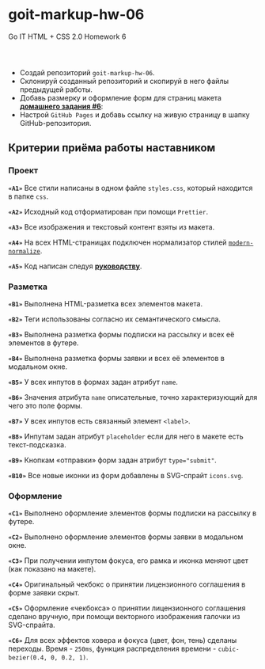 # goit-markup-hw-06
Go IT HTML + CSS 2.0 Homework 6

<div class="theme-doc-markdown markdown"><header><h1></h1></header><ul><li>Создай репозиторий <code>goit-markup-hw-06</code>.</li><li>Склонируй созданный репозиторий и скопируй в него файлы предыдущей работы.</li><li>Добавь размерку и оформление форм для страниц макета
<a href="https://www.figma.com/file/1ehrLBauvVFu4mVhxsHzyZ/Web-Studio-(Version-2.1)?node-id=1%3A4613" target="_blank" rel="noopener noreferrer"><strong>домашнего задания #6</strong></a>:</li><li>Настрой <code>GitHub Pages</code> и добавь ссылку на живую страницу в шапку
GitHub-репозитория.</li></ul><h2 class="anchor anchorWithHideOnScrollNavbar_R0VQ" id="критерии-приёма-работы-наставником">Критерии приёма работы наставником<a class="hash-link" href="#критерии-приёма-работы-наставником" title="Прямая ссылка на этот заголовок">​</a></h2><h3 class="anchor anchorWithHideOnScrollNavbar_R0VQ" id="проект">Проект<a class="hash-link" href="#проект" title="Прямая ссылка на этот заголовок">​</a></h3><p><strong><code>«A1»</code></strong> Все стили написаны в одном файле <code>styles.css</code>, который находится в
папке <code>css</code>.</p><p><strong><code>«A2»</code></strong> Исходный код отформатирован при помощи <code>Prettier</code>.</p><p><strong><code>«A3»</code></strong> Все изображения и текстовый контент взяты из макета.</p><p><strong><code>«A4»</code></strong> На всех HTML-страницах подключен нормализатор стилей
<a href="https://github.com/sindresorhus/modern-normalize" target="_blank" rel="noopener noreferrer"><code>modern-normalize</code></a>.</p><p><strong><code>«A5»</code></strong> Код написан следуя <a href="https://codeguide.co/" target="_blank" rel="noopener noreferrer"><strong>руководству</strong></a>.</p><h3 class="anchor anchorWithHideOnScrollNavbar_R0VQ" id="разметка">Разметка<a class="hash-link" href="#разметка" title="Прямая ссылка на этот заголовок">​</a></h3><p><strong><code>«B1»</code></strong> Выполнена HTML-разметка всех элементов макета.</p><p><strong><code>«B2»</code></strong> Теги использованы согласно их семантического смысла.</p><p><strong><code>«B3»</code></strong> Выполнена разметка формы подписки на рассылку и всех её элементов в
футере.</p><p><strong><code>«B4»</code></strong> Выполнена разметка формы заявки и всех её элементов в модальном окне.</p><p><strong><code>«B5»</code></strong> У всех инпутов в формах задан атрибут <code>name</code>.</p><p><strong><code>«B6»</code></strong> Значения атрибута <code>name</code> описательные, точно характеризующий для чего
это поле формы.</p><p><strong><code>«B7»</code></strong> У всех инпутов есть связанный элемент <code>&lt;label&gt;</code>.</p><p><strong><code>«B8»</code></strong> Инпутам задан атрибут <code>placeholder</code> если для него в макете есть
текст-подсказка.</p><p><strong><code>«B9»</code></strong> Кнопкам «отправки» форм задан атрибут <code>type="submit"</code>.</p><p><strong><code>«B10»</code></strong> Все новые иконки из форм добавлены в SVG-спрайт <code>icons.svg</code>.</p><h3 class="anchor anchorWithHideOnScrollNavbar_R0VQ" id="оформление">Оформление<a class="hash-link" href="#оформление" title="Прямая ссылка на этот заголовок">​</a></h3><p><strong><code>«C1»</code></strong> Выполнено оформление элементов формы подписки на рассылку в футере.</p><p><strong><code>«C2»</code></strong> Выполнено оформление элементов формы заявки в модальном окне.</p><p><strong><code>«C3»</code></strong> При получении инпутом фокуса, его рамка и иконка меняют цвет (как
показано на макете).</p><p><strong><code>«C4»</code></strong> Оригинальный чекбокс о принятии лицензионного соглашения в форме
заявки скрыт.</p><p><strong><code>«C5»</code></strong> Оформление «чекбокса» о принятии лицензионного соглашения сделано
вручную, при помощи векторного изображения галочки из SVG-спрайта.</p><p><strong><code>«C6»</code></strong> Для всех эффектов ховера и фокуса (цвет, фон, тень) сделаны переходы.
Время - <code>250ms</code>, функция распределения времени - <code>cubic-bezier(0.4, 0, 0.2, 1)</code>.</p></div>
